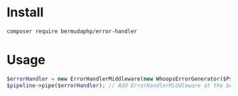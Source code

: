# Install
```bash
composer require bermudaphp/error-handler
````
# Usage
```php
$errorHandler = new ErrorHandlerMiddleware(new WhoopsErrorGenerator($Psr17ResponseFactory));
$pipeline->pipe($errorHandler); // Add ErrorHandlerMiddleware at the beginning of the middleware queue
````
